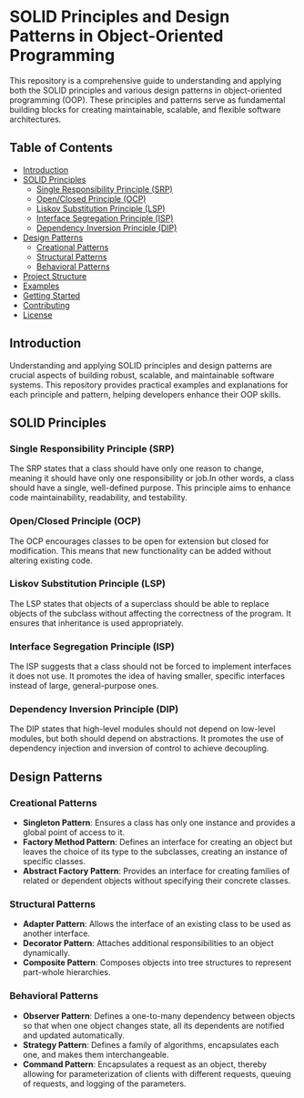 # SOLID Principles and Design Patterns in Object-Oriented Programming

This repository is a comprehensive guide to understanding and applying both the SOLID principles and various design patterns in object-oriented programming (OOP). These principles and patterns serve as fundamental building blocks for creating maintainable, scalable, and flexible software architectures.

## Table of Contents

- [Introduction](#introduction)
- [SOLID Principles](#solid-principles)
  - [Single Responsibility Principle (SRP)](#single-responsibility-principle-srp)
  - [Open/Closed Principle (OCP)](#openclosed-principle-ocp)
  - [Liskov Substitution Principle (LSP)](#liskov-substitution-principle-lsp)
  - [Interface Segregation Principle (ISP)](#interface-segregation-principle-isp)
  - [Dependency Inversion Principle (DIP)](#dependency-inversion-principle-dip)
- [Design Patterns](#design-patterns)
  - [Creational Patterns](#creational-patterns)
  - [Structural Patterns](#structural-patterns)
  - [Behavioral Patterns](#behavioral-patterns)
- [Project Structure](#project-structure)
- [Examples](#examples)
- [Getting Started](#getting-started)
- [Contributing](#contributing)
- [License](#license)

## Introduction

Understanding and applying SOLID principles and design patterns are crucial aspects of building robust, scalable, and maintainable software systems. This repository provides practical examples and explanations for each principle and pattern, helping developers enhance their OOP skills.

## SOLID Principles

### Single Responsibility Principle (SRP)

The SRP states that a class should have only one reason to change, meaning it should have only one responsibility or job.In other words, a class should have a single, well-defined purpose.
This principle aims to enhance code maintainability, readability, and testability.

### Open/Closed Principle (OCP)

The OCP encourages classes to be open for extension but closed for modification. This means that new functionality can be added without altering existing code.

### Liskov Substitution Principle (LSP)

The LSP states that objects of a superclass should be able to replace objects of the subclass without affecting the correctness of the program. It ensures that inheritance is used appropriately.

### Interface Segregation Principle (ISP)

The ISP suggests that a class should not be forced to implement interfaces it does not use. It promotes the idea of having smaller, specific interfaces instead of large, general-purpose ones.

### Dependency Inversion Principle (DIP)

The DIP states that high-level modules should not depend on low-level modules, but both should depend on abstractions. It promotes the use of dependency injection and inversion of control to achieve decoupling.

## Design Patterns

### Creational Patterns

- **Singleton Pattern**: Ensures a class has only one instance and provides a global point of access to it.
- **Factory Method Pattern**: Defines an interface for creating an object but leaves the choice of its type to the subclasses, creating an instance of specific classes.
- **Abstract Factory Pattern**: Provides an interface for creating families of related or dependent objects without specifying their concrete classes.

### Structural Patterns

- **Adapter Pattern**: Allows the interface of an existing class to be used as another interface.
- **Decorator Pattern**: Attaches additional responsibilities to an object dynamically.
- **Composite Pattern**: Composes objects into tree structures to represent part-whole hierarchies.

### Behavioral Patterns

- **Observer Pattern**: Defines a one-to-many dependency between objects so that when one object changes state, all its dependents are notified and updated automatically.
- **Strategy Pattern**: Defines a family of algorithms, encapsulates each one, and makes them interchangeable.
- **Command Pattern**: Encapsulates a request as an object, thereby allowing for parameterization of clients with different requests, queuing of requests, and logging of the parameters.
